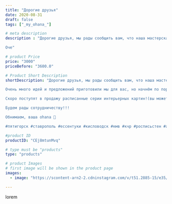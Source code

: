 ```yaml
---
title: "Дорогие друзья"
date: 2020-08-31
draft: false
tags: ["_my_ohana_"]

# meta description
description : "Дорогие друзья, мы рады сообщить вам, что наша мастерская перешла на новый уровень. Теперь мы  арт пространство OHANA, а это значит, что мы большая семья! 

Оче"

# product Price
price: "3000"
priceBefore: "3600.0"

# Product Short Description
shortDescription: "Дорогие друзья, мы рады сообщить вам, что наша мастерская перешла на новый уровень. Теперь мы  арт пространство OHANA, а это значит, что мы большая семья! 

Очень много идей и предложений приготовили мы для вас, но начнём по порядку.. 

Скоро поступят в продажу расписанные серии интерьерных картин!(вы можете предварительно заказать картину или серию картин для вашего дома, кафе, парикмахерской, отеля, столовой, бара и любого вашего заведения) 

Будем рады сотрудничеству!!! 

Обнимаем, ваша ohana 🌸

#пятигорск #ставрополь #ессентуки #кисловодск #кмв #кчр #росписьстен #арт #творчество #продажакартин #картиныназаказ #streetart #artist #painting #pyatigorskgram #ohana"

#product ID
productID: "CEj8mtunMvq"

# type must be "products"
type: "products"

# product Images
# first image will be shown in the product page
images:
  - image: "https://scontent-arn2-2.cdninstagram.com/v/t51.2885-15/e35/p1080x1080/118486348_118384763316516_8157268385924220087_n.jpg?tp=1&_nc_ht=scontent-arn2-2.cdninstagram.com&_nc_cat=100&_nc_ohc=duR2y3Hm8HAAX-DG-7D&ccb=7-4&oh=42d2e5e55fa3466c9ce56f50b36bfc63&oe=60841ED8&_nc_sid=86f79a&ig_cache_key=MjM4ODAxODc3MDY2NzY4Njg5MA%3D%3D.2-ccb7-4"

---
```

lorem
